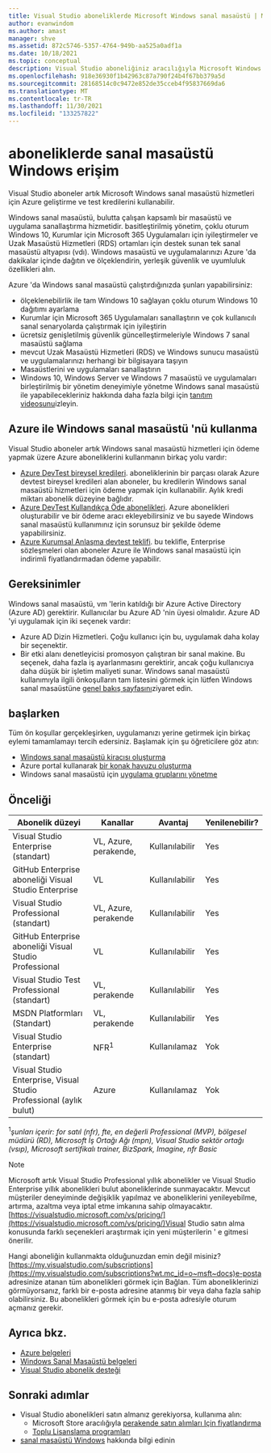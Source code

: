 ```yaml
---
title: Visual Studio aboneliklerde Microsoft Windows sanal masaüstü | Microsoft Docs
author: evanwindom
ms.author: amast
manager: shve
ms.assetid: 872c5746-5357-4764-949b-aa525a0adf1a
ms.date: 10/18/2021
ms.topic: conceptual
description: Visual Studio aboneliğiniz aracılığıyla Microsoft Windows sanal masaüstünden nasıl yararlanalabileceğinizi öğrenin
ms.openlocfilehash: 918e36930f1b42963c87a790f24b4f67bb379a5d
ms.sourcegitcommit: 28168514c0c9472e852de35cceb4f95837669da6
ms.translationtype: MT
ms.contentlocale: tr-TR
ms.lasthandoff: 11/30/2021
ms.locfileid: "133257822"
---
```

# <a name="access-windows-virtual-desktop-in-subscriptions"></a>aboneliklerde sanal masaüstü Windows erişim 
Visual Studio aboneler artık Microsoft Windows sanal masaüstü hizmetleri için Azure geliştirme ve test kredilerini kullanabilir.  

Windows sanal masaüstü, bulutta çalışan kapsamlı bir masaüstü ve uygulama sanallaştırma hizmetidir. basitleştirilmiş yönetim, çoklu oturum Windows 10, Kurumlar için Microsoft 365 Uygulamaları için iyileştirmeler ve Uzak Masaüstü Hizmetleri (RDS) ortamları için destek sunan tek sanal masaüstü altyapısı (vdı). Windows masaüstü ve uygulamalarınızı Azure 'da dakikalar içinde dağıtın ve ölçeklendirin, yerleşik güvenlik ve uyumluluk özellikleri alın.

Azure 'da Windows sanal masaüstü çalıştırdığınızda şunları yapabilirsiniz:
- ölçeklenebilirlik ile tam Windows 10 sağlayan çoklu oturum Windows 10 dağıtımı ayarlama
- Kurumlar için Microsoft 365 Uygulamaları sanallaştırın ve çok kullanıcılı sanal senaryolarda çalıştırmak için iyileştirin
- ücretsiz genişletilmiş güvenlik güncelleştirmeleriyle Windows 7 sanal masaüstü sağlama
- mevcut Uzak Masaüstü Hizmetleri (RDS) ve Windows sunucu masaüstü ve uygulamalarınızı herhangi bir bilgisayara taşıyın
- Masaüstlerini ve uygulamaları sanallaştırın
- Windows 10, Windows Server ve Windows 7 masaüstü ve uygulamaları birleştirilmiş bir yönetim deneyimiyle yönetme Windows sanal masaüstü ile yapabilecekleriniz hakkında daha fazla bilgi için [tanıtım videosunu](/azure/virtual-desktop/overview)izleyin.

## <a name="use-windows-virtual-desktop-with-azure"></a>Azure ile Windows sanal masaüstü 'nü kullanma 
Visual Studio aboneler artık Windows sanal masaüstü hizmetleri için ödeme yapmak üzere Azure aboneliklerini kullanmanın birkaç yolu vardır:
- [Azure DevTest bireysel kredileri](/azure/devtest/offer/quickstart-individual-credit).  aboneliklerinin bir parçası olarak Azure devtest bireysel kredileri alan aboneler, bu kredilerin Windows sanal masaüstü hizmetleri için ödeme yapmak için kullanabilir.  Aylık kredi miktarı abonelik düzeyine bağlıdır.
- [Azure DevTest Kullandıkça Öde abonelikleri](https://azure.microsoft.com/offers/ms-azr-0023p/).  Azure abonelikleri oluşturabilir ve bir ödeme aracı ekleyebilirsiniz ve bu sayede Windows sanal masaüstü kullanımınız için sorunsuz bir şekilde ödeme yapabilirsiniz. 
- [Azure Kurumsal Anlaşma devtest teklifi](/azure/devtest/offer/quickstart-create-enterprise-devtest-subscriptions).  bu teklifle, Enterprise sözleşmeleri olan aboneler Azure ile Windows sanal masaüstü için indirimli fiyatlandırmadan ödeme yapabilir. 

## <a name="requirements"></a>Gereksinimler
Windows sanal masaüstü, vm 'lerin katıldığı bir Azure Active Directory (Azure AD) gerektirir.  Kullanıcılar bu Azure AD 'nin üyesi olmalıdır.  Azure AD 'yi uygulamak için iki seçenek vardır:
- Azure AD Dizin Hizmetleri.  Çoğu kullanıcı için bu, uygulamak daha kolay bir seçenektir.
- Bir etki alanı denetleyicisi promosyon çalıştıran bir sanal makine.  Bu seçenek, daha fazla iş ayarlanmasını gerektirir, ancak çoğu kullanıcıya daha düşük bir işletim maliyeti sunar.
Windows sanal masaüstü kullanımıyla ilgili önkoşulların tam listesini görmek için lütfen Windows sanal masaüstüne [genel bakış sayfasını](/azure/virtual-desktop/overview#requirements)ziyaret edin. 

## <a name="get-started"></a>başlarken 
Tüm ön koşullar gerçekleşirken, uygulamanızı yerine getirmek için birkaç eylemi tamamlamayı tercih edersiniz.  Başlamak için şu öğreticilere göz atın:
- [Windows sanal masaüstü kiracısı oluşturma](/azure/virtual-desktop/virtual-desktop-fall-2019/tenant-setup-azure-active-directory)
- Azure portal kullanarak [bir konak havuzu oluşturma](/azure/virtual-desktop/create-host-pools-azure-marketplace)
- Windows sanal masaüstü için [uygulama gruplarını yönetme](/azure/virtual-desktop/manage-app-groups)

## <a name="eligibility"></a>Önceliği
| Abonelik düzeyi                                                 |     Kanallar                                            | Avantaj                                                          | Yenilenebilir?    |
|--------------------------------------------------------------------|---------------------------------------------------------|------------------------------------------------------------------|---------------|
| Visual Studio Enterprise (standart)   | VL, Azure, perakende, | Kullanılabilir|  Yes          |
| GitHub Enterprise aboneliği Visual Studio Enterprise  | VL | Kullanılabilir|  Yes          |
| Visual Studio Professional (standart) | VL, Azure, perakende                                       | Kullanılabilir                                                             |  Yes             |
| GitHub Enterprise aboneliği Visual Studio Professional | VL                                       | Kullanılabilir                                        |  Yes           |
| Visual Studio Test Professional (standart)                         | VL, perakende                                              | Kullanılabilir|  Yes          |
| MSDN Platformları (Standart)                                          | VL, perakende                                              | Kullanılabilir                                         |  Yes          |
| Visual Studio Enterprise (standart)  | NFR<sup>1</sup> |Kullanılamaz  | Yok |
| Visual Studio Enterprise, Visual Studio Professional (aylık bulut) | Azure | Kullanılamaz | Yok |

<sup>1</sup>*şunları içerir: for satıl (nfr), fte, en değerli Professional (MVP), bölgesel müdürü (RD), Microsoft İş Ortağı Ağı (mpn), Visual Studio sektör ortağı (vsıp), Microsoft sertifikalı trainer, BizSpark, Imagine, nfr Basic*  

> [!NOTE]
> Microsoft artık Visual Studio Professional yıllık abonelikler ve Visual Studio Enterprise yıllık abonelikleri bulut aboneliklerinde sunmayacaktır. Mevcut müşteriler deneyiminde değişiklik yapılmaz ve aboneliklerini yenileyebilme, artırma, azaltma veya iptal etme imkanına sahip olmayacaktır. [https://visualstudio.microsoft.com/vs/pricing/](https://visualstudio.microsoft.com/vs/pricing/)Visual Studio satın alma konusunda farklı seçenekleri araştırmak için yeni müşterilerin ' e gitmesi önerilir.

Hangi aboneliğin kullanmakta olduğunuzdan emin değil misiniz?  [https://my.visualstudio.com/subscriptions](https://my.visualstudio.com/subscriptions?wt.mc_id=o~msft~docs)e-posta adresinize atanan tüm abonelikleri görmek için Bağlan. Tüm aboneliklerinizi görmüyorsanız, farklı bir e-posta adresine atanmış bir veya daha fazla sahip olabilirsiniz.  Bu abonelikleri görmek için bu e-posta adresiyle oturum açmanız gerekir.

## <a name="see-also"></a>Ayrıca bkz.
- [Azure belgeleri](/azure/)
- [Windows Sanal Masaüstü belgeleri](/azure/virtual-desktop/)
- [Visual Studio abonelik desteği](https://my.visualstudio.com/gethelp)

## <a name="next-steps"></a>Sonraki adımlar
-   Visual Studio abonelikleri satın almanız gerekiyorsa, kullanıma alın:
     - Microsoft Store aracılığıyla [perakende satın alımları Için fiyatlandırma](https://visualstudio.microsoft.com/vs/pricing/)
     - [Toplu Lisanslama programları](https://www.microsoft.com/licensing/default)
-   [sanal masaüstü Windows](/azure/virtual-desktop/overview) hakkında bilgi edinin